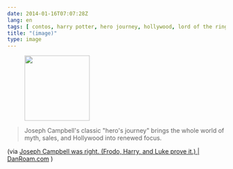 ```yaml
---
date: 2014-01-16T07:07:28Z
lang: en
tags: [ contos, harry potter, hero journey, hollywood, lord of the rings, lotr, narrative, star wars, stories, tales ]
title: "(image)"
type: image
---
```


<figure>
<a
href="https://hugo.ferreira.cc/joseph-campbells-classic-heros-journey-brings/attachment/217/"
rel="attachment"><img
src="/wp-content/uploads/2014/01/tumblr_mzhzjzG3xZ1qz82meo1_1280-150x150.jpg"
width="150" height="150" /></a></figure>

> Joseph Campbell's classic "hero's journey" brings the whole world of
> myth, sales, and Hollywood into renewed focus.

(via [Joseph Campbell was right. (Frodo, Harry, and Luke prove it.)  | 
DanRoam.com](http://www.danroam.com/joseph-campbell-was-right-frodo-harry-and-luke-prove-it/)
)

